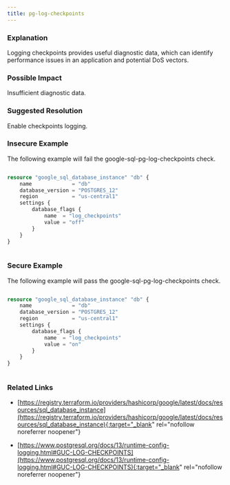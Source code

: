 ```yaml
---
title: pg-log-checkpoints
---
```


### Explanation

Logging checkpoints provides useful diagnostic data, which can identify performance issues in an application and potential DoS vectors.

### Possible Impact
Insufficient diagnostic data.

### Suggested Resolution
Enable checkpoints logging.


### Insecure Example

The following example will fail the google-sql-pg-log-checkpoints check.

```terraform

resource "google_sql_database_instance" "db" {
	name             = "db"
	database_version = "POSTGRES_12"
	region           = "us-central1"
	settings {
		database_flags {
			name  = "log_checkpoints"
			value = "off"
		}
	}
}
			
```



### Secure Example

The following example will pass the google-sql-pg-log-checkpoints check.

```terraform

resource "google_sql_database_instance" "db" {
	name             = "db"
	database_version = "POSTGRES_12"
	region           = "us-central1"
	settings {
		database_flags {
			name  = "log_checkpoints"
			value = "on"
		}
	}
}
			
```




### Related Links


- [https://registry.terraform.io/providers/hashicorp/google/latest/docs/resources/sql_database_instance](https://registry.terraform.io/providers/hashicorp/google/latest/docs/resources/sql_database_instance){:target="_blank" rel="nofollow noreferrer noopener"}

- [https://www.postgresql.org/docs/13/runtime-config-logging.html#GUC-LOG-CHECKPOINTS](https://www.postgresql.org/docs/13/runtime-config-logging.html#GUC-LOG-CHECKPOINTS){:target="_blank" rel="nofollow noreferrer noopener"}



